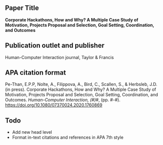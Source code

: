 ## Paper Title 
<b>Corporate Hackathons, How and Why? A Multiple Case Study of Motivation, Projects Proposal and Selection, Goal Setting, Coordination, and Outcomes</b>

## Publication outlet and publisher
Human-Computer Interaction journal, Taylor & Francis

## APA citation format
Pe-Than, E.P.P, Nolte, A., Filippova, A., Bird, C., Scallen, S., & Herbsleb, J.D. (in press). Corporate Hackathons, How and Why? A Multiple Case Study of Motivation, Projects Proposal and Selection, Goal Setting, Coordination, and Outcomes. <i>Human-Computer Interaction, (#)</i>#, (pp. #-#). https://doi.org/10.1080/07370024.2020.1760869

## Todo
- Add new head level
- Format in-text citations and references in APA 7th style